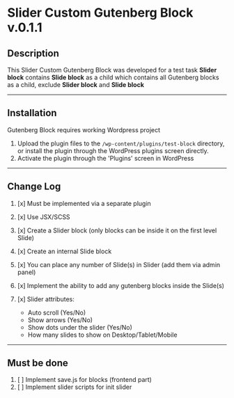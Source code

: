 # Slider Custom Gutenberg Block v.0.1.1

## Description

This Slider Custom Gutenberg Block was developed for a test task
**Slider block** contains **Slide block** as a child which contains all Gutenberg blocks as a child, exclude **Slider block** and **Slide block**

---

## Installation

Gutenberg Block requires working Wordpress project

1. Upload the plugin files to the `/wp-content/plugins/test-block` directory, or install the plugin through the WordPress plugins screen directly.
2. Activate the plugin through the 'Plugins' screen in WordPress

---

## Change Log

1. [x] Must be implemented via a separate plugin

1. [x] Use JSX/SCSS

1. [x] Create a Slider block (only blocks can be inside it on the first level
       Slide)

1. [x] Create an internal Slide block

1. [x] You can place any number of Slide(s) in Slider (add them via
       admin panel)

1. [x] Implement the ability to add any gutenberg blocks inside the Slide(s)

1. [x] Slider attributes:

   - Auto scroll (Yes/No)
   - Show arrows (Yes/No)
   - Show dots under the slider (Yes/No)
   - How many slides to show on Desktop/Tablet/Mobile

---

## Must be done

1. [ ] Implement save.js for blocks (frontend part)
1. [ ] Implement slider scripts for init slider
